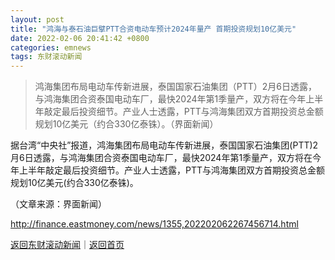 ```yaml
---
layout: post
title: "鸿海与泰石油巨擘PTT合资电动车预计2024年量产 首期投资规划10亿美元"
date: 2022-02-06 20:41:42 +0800
categories: emnews
tags: 东财滚动新闻
---
```

> 鸿海集团布局电动车传新进展，泰国国家石油集团（PTT）2月6日透露，与鸿海集团合资泰国电动车厂，最快2024年第1季量产，双方将在今年上半年敲定最后投资细节。产业人士透露，PTT与鸿海集团双方首期投资总金额规划10亿美元（约合330亿泰铢）。（界面新闻）

<p>据台湾“中央社”报道，鸿海集团布局电动车传新进展，泰国国家石油集团(PTT)2月6日透露，与鸿海集团合资泰国电动车厂，最快2024年第1季量产，双方将在今年上半年敲定最后投资细节。产业人士透露，PTT与鸿海集团双方首期投资总金额规划10亿美元(约合330亿泰铢)。</p><p class="em_media">（文章来源：界面新闻）</p>

<http://finance.eastmoney.com/news/1355,202202062267456714.html>

[返回东财滚动新闻](//finews.withounder.com/emnews/)｜[返回首页](//finews.withounder.com/)